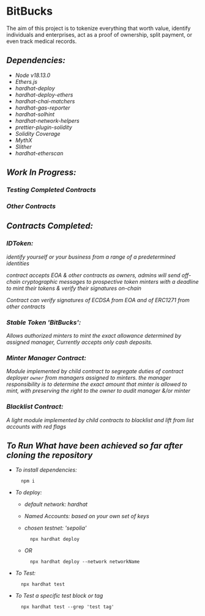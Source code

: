 # BitBucks
The aim of this project is to tokenize everything that worth value, identify individuals and enterprises, act as a proof of ownership, split payment, or even track medical records.

## *Dependencies:*

* *Node v18.13.0*
* *Ethers.js*
* *hardhat-deploy*
* *hardhat-deploy-ethers*
* *hardhat-chai-matchers*
* *hardhat-gas-reporter*
* *hardhat-solhint*
* *hardhat-network-helpers*
* *prettier-plugin-solidity*
* *Solidity Coverage*
* *MythX*
* *Slither*
* *hardhat-etherscan*

## *Work In Progress:*

### *Testing Completed Contracts*
### *Other Contracts*

## *Contracts Completed:*
### *IDToken:*

*identify yourself or your business from a range of a predetermined identities*

*contract accepts EOA & other contracts as owners, admins will send off-chain cryptographic messages to prospective token minters with a deadline to mint their tokens & verify their signatures on-chain*

*Contract can verify signatures of ECDSA from EOA and of ERC1271 from other contracts*

### *Stable Token 'BitBucks':*  

*Allows authorized minters to mint the exact allowance determined by assigned manager, Currently accepts only cash deposits.*

### *Minter Manager Contract:*
*Module implemented by child contract to segregate duties of contract deployer `owner` from managers assigned to minters. the manager responsibility is to determine the exact amount that minter is allowed to mint, with preserving the right to the owner to audit manager &/or minter*

### *Blacklist Contract:*

*A light module implemented by child contracts to blacklist and lift from list accounts with red flags*

## *To Run What have been achieved so far after cloning the repository*

* *To install dependencies:*

        npm i

* *To deploy:*

    - *default network: hardhat*
    - *Named Accounts: based on your own set of keys*
    - *chosen testnet: 'sepolia'*

            npx hardhat deploy


    - *OR*

            npx hardhat deploy --network networkName

* *To Test:*

        npx hardhat test


* *To Test a specific test block or tag*

        npx hardhat test --grep 'test tag'


